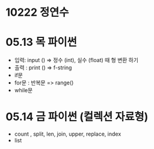 # 10222 정연수
# 05.13 목 파이썬
+ 입력: input () => 정수 (int), 실수 (float) 때 형 변환 하기 
+ 출력 : print () => f-string
+ if문
+ for문 : 반복문 => range()
+ while문
# 05.14 금 파이썬 (컬렉션 자료형)
+ count , split, len, join, upper, replace, index
+ list
